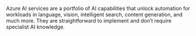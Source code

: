 Azure AI services are a portfolio of AI capabilities that unlock automation for workloads in language, vision, intelligent search, content generation, and much more. They are straightforward to implement and don’t require specialist AI knowledge.

